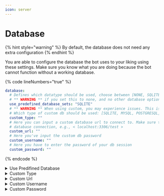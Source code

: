 ```yaml
---
icon: server
---
```


# Database

{% hint style="warning" %}
By default, the database does not need any extra configuration
{% endhint %}

You are able to configure the database the bot uses to your liking using these settings. Make sure you know what you are doing because the bot cannot function without a working database.

{% code lineNumbers="true" %}
```yaml
database:
  # Defines which datatype should be used, choose between [NONE, SQLITE]
  # ** WARNING ** if you set this to none, and no other database option is given, the process will crash on startup
  use_predefined_database_sets: "SQLITE"
  # ** WARNING ** When using custom, you may experience issues. This is a work in progress feature, so it is unstable, report problems on the GitHub page
  # Which type of custom db should be used: [SQLITE, MYSQL, POSTGRESQL, MARIADB]
  custom_type: ""
  # Here you can input a custom database url to connect to. Make sure to not include https:// or http://, just use the plain url for
  # database connection, e.g., < localhost:3306/test >
  custom_url: ""
  # Here you've input the custom db password
  custom_username: ""
  # Here you have to enter the password of your db session
  custom_password: ""
```
{% endcode %}

<details>

<summary>Use Predifined Database</summary>

The bot has databases that are already configured and ready to use without any setup. You can choose from:

`NONE`, `SQLITE`

</details>

<details>

<summary>Custom Type</summary>

The type of which database you use. Note that only SQL databases are supported, databases such as LiteDB will not work. The supported types are:

`SQLITE`, `MYSQL`, `POSTGRESQL`, `MARIADB`

</details>

<details>

<summary>Custom Url</summary>

{% hint style="warning" %}
If you are using docker, make sure to bind the ports correctly in your compose config.
{% endhint %}

The url to your database. Make sure to include the port, e.g. `localhost:3006/test`

</details>

<details>

<summary>Custom Username</summary>

Your database user.

</details>

<details>

<summary>Custom Password</summary>

The password to your database user.

</details>
